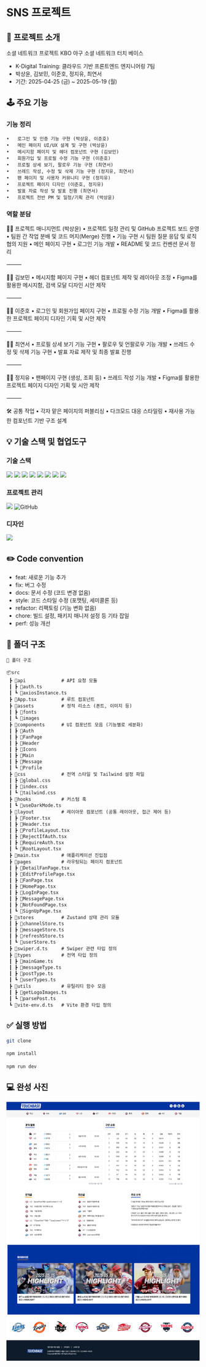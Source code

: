 # SNS 프로젝트

## 📝 프로젝트 소개

소셜 네트워크 프로젝트
KBO 야구 소셜 네트워크
터치 베이스

- K-Digital Training: 클라우드 기반 프론트엔드 엔지니어링 7팀
- 박상윤, 김보민, 이준호, 정지유, 최연서
- 기간: 2025-04-25 (금) ~ 2025-05-19 (월)

## 🕹️ 주요 기능

### 기능 정리

    •	로그인 및 인증 기능 구현 (박상윤, 이준호)
    •	메인 페이지 UI/UX 설계 및 구현 (박상윤)
    •	메시지함 페이지 및 헤더 컴포넌트 구현 (김보민)
    •	회원가입 및 프로필 수정 기능 구현 (이준호)
    •	프로필 상세 보기, 팔로우 기능 구현 (최연서)
    •	쓰레드 작성, 수정 및 삭제 기능 구현 (정지유, 최연서)
    •	팬 페이지 및 사용자 커뮤니티 구현 (정지유)
    •	프로젝트 페이지 디자인 (이준호, 정지유)
    •	발표 자료 작성 및 발표 진행 (최연서)
    •	프로젝트 전반 PM 및 일정/기획 관리 (박상윤)

### 역할 분담

👨‍💼 프로젝트 매니지먼트 (박상윤)
• 프로젝트 일정 관리 및 GitHub 프로젝트 보드 운영
• 팀원 간 작업 분배 및 코드 머지(Merge) 진행
• 기능 구현 시 팀원 질문 응답 및 로직 협의 지원
• 메인 페이지 구현
• 로그인 기능 개발
• README 및 코드 컨벤션 문서 정리

⸻

👩‍💻 김보민
• 메시지함 페이지 구현
• 헤더 컴포넌트 제작 및 레이아웃 조정
• Figma를 활용한 메시지함, 검색 모달 디자인 시안 제작

⸻

👨‍💻 이준호
• 로그인 및 회원가입 페이지 구현
• 프로필 수정 기능 개발
• Figma를 활용한 프로젝트 페이지 디자인 기획 및 시안 제작

⸻

👩‍💻 최연서
• 프로필 상세 보기 기능 구현
• 팔로우 및 언팔로우 기능 개발
• 쓰레드 수정 및 삭제 기능 구현
• 발표 자료 제작 및 최종 발표 진행

⸻

👩‍💻 정지유
• 팬페이지 구현 (생성, 조회 등)
• 쓰레드 작성 기능 개발
• Figma를 활용한 프로젝트 페이지 디자인 기획 및 시안 제작

⸻

🛠️ 공통 작업
• 각자 맡은 페이지의 퍼블리싱
• 다크모드 대응 스타일링
• 재사용 가능한 컴포넌트 기반 구조 설계

## 💡 기술 스택 및 협업도구

### 기술 스택

<img src="https://img.shields.io/badge/react-61DAFB?style=for-the-badge&logo=react&logoColor=black"> <img src="https://img.shields.io/badge/tailwindcss-06B6D4?style=for-the-badge&logo=tailwindcss&logoColor=white"> <img src="https://img.shields.io/badge/axios-5A29E4?style=for-the-badge&logo=axios&logoColor=white"> <img src="https://img.shields.io/badge/react_router-CA4245?style=for-the-badge&logo=react-router&logoColor=white"> <img src="https://img.shields.io/badge/zustand-000000?style=for-the-badge&logo=zustand&logoColor=white"> <img src="https://img.shields.io/badge/vite-646CFF?style=for-the-badge&logo=vite&logoColor=white"> <img src="https://img.shields.io/badge/typescript-3178C6?style=for-the-badge&logo=typescript&logoColor=white"> <img src="https://img.shields.io/badge/eslint-4B32C3?style=for-the-badge&logo=eslint&logoColor=white">

### 프로젝트 관리

<img src="https://img.shields.io/badge/Notion-%23000000.svg?style=for-the-badge&logo=notion&logoColor=white"> <img alt="GitHub" src ="https://img.shields.io/badge/GitHub-181717.svg?&style=for-the-badge&logo=GitHub&logoColor=white"/>

### 디자인

<img src="https://img.shields.io/badge/figma-%23F24E1E.svg?style=for-the-badge&logo=figma&logoColor=white">

## ✏️ Code convention

- feat: 새로운 기능 추가
- fix: 버그 수정
- docs: 문서 수정 (코드 변경 없음)
- style: 코드 스타일 수정 (포맷팅, 세미콜론 등)
- refactor: 리팩토링 (기능 변화 없음)
- chore: 빌드 설정, 패키지 매니저 설정 등 기타 잡일
- perf: 성능 개선

## 📂 폴더 구조

```plaintext
📂 폴더 구조

📦src
 ┣ 📂api             # API 요청 모듈
 ┃ ┣ 📜auth.ts
 ┃ ┗ 📜axiosInstance.ts
 ┣ 📜App.tsx         # 루트 컴포넌트
 ┣ 📂assets          # 정적 리소스 (폰트, 이미지 등)
 ┃ ┣ 📂fonts
 ┃ ┗ 📂images
 ┣ 📂components      # UI 컴포넌트 모음 (기능별로 세분화)
 ┃ ┣ 📂Auth
 ┃ ┣ 📂FanPage
 ┃ ┣ 📂Header
 ┃ ┣ 📂Icons
 ┃ ┣ 📂Main
 ┃ ┣ 📂Message
 ┃ ┗ 📂Profile
 ┣ 📂css             # 전역 스타일 및 Tailwind 설정 파일
 ┃ ┣ 📜global.css
 ┃ ┣ 📜index.css
 ┃ ┗ 📜tailwind.css
 ┣ 📂hooks           # 커스텀 훅
 ┃ ┗ 📜useDarkMode.ts
 ┣ 📂layout          # 레이아웃 컴포넌트 (공통 레이아웃, 접근 제어 등)
 ┃ ┣ 📜Footer.tsx
 ┃ ┣ 📜Header.tsx
 ┃ ┣ 📜ProfileLayout.tsx
 ┃ ┣ 📜RejectIfAuth.tsx
 ┃ ┣ 📜RequireAuth.tsx
 ┃ ┗ 📜RootLayout.tsx
 ┣ 📜main.tsx        # 애플리케이션 진입점
 ┣ 📂pages           # 라우팅되는 페이지 컴포넌트
 ┃ ┣ 📜DetailFanPage.tsx
 ┃ ┣ 📜EditProfilePage.tsx
 ┃ ┣ 📜FanPage.tsx
 ┃ ┣ 📜HomePage.tsx
 ┃ ┣ 📜LogInPage.tsx
 ┃ ┣ 📜MessagePage.tsx
 ┃ ┣ 📜NotFoundPage.tsx
 ┃ ┗ 📜SignUpPage.tsx
 ┣ 📂stores          # Zustand 상태 관리 모듈
 ┃ ┣ 📜channelStore.ts
 ┃ ┣ 📜messageStore.ts
 ┃ ┣ 📜refreshStore.ts
 ┃ ┗ 📜userStore.ts
 ┣ 📜swiper.d.ts     # Swiper 관련 타입 정의
 ┣ 📂types           # 전역 타입 정의
 ┃ ┣ 📜mainGame.ts
 ┃ ┣ 📜messageType.ts
 ┃ ┣ 📜postType.ts
 ┃ ┗ 📜userTypes.ts
 ┣ 📂utils           # 유틸리티 함수 모음
 ┃ ┣ 📜getLogoImages.ts
 ┃ ┗ 📜parsePost.ts
 ┗ 📜vite-env.d.ts   # Vite 환경 타입 정의
```

## ✅ 실행 방법

```bash
git clone

npm install

npm run dev
```

## 💻 완성 사진

![이미지 미리보기](./preview.png)
